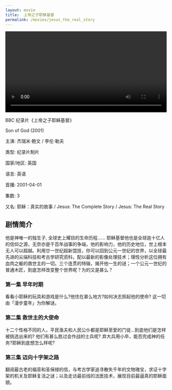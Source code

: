 ```yaml
---
layout: movie
title:  上帝之子耶稣基督
permalink: /movies/jesus_the_real_story
---
```


<video controls width="100%">
<source src="https://mpvideo.qpic.cn/0b78guabgaaaxmaplqz5vnqfanodcm2qaeya.f10002.mp4?dis_k=3a212dbdfed7b51164534b64dcc1ab4f&dis_t=1688400740&play_scene=10120&auth_info=CIvI/NguHQM2gMaG5wBQd0svJ2VYMRJAPAJibWgASjM2ADMz&auth_key=31424e2b58c70a6d5e3890d4cffbb05f&vid=wxv_1762902599755759616&format_id=10002&support_redirect=0&mmversion=false" type="video/mp4">
</video>

BBC 纪录片《上帝之子耶稣基督》

Son of God (2001)

主演: 杰瑞米·鲍文 / 李伦·勒夫

类型: 纪录片制片

国家/地区: 英国

语言: 英语

首播: 2001-04-01

集数: 3

又名: 耶稣：真实的故事 / Jesus: The Complete Story / Jesus: The Real Story

## 剧情简介

他是神唯一的独生子, 全球史上耀目的生命历程…… 耶稣基督他也是全球逾十亿人的信仰之源，无奈亦是千百年战事的争端，他的影响力，他的历史地位，世上根本无人可以超越。利用廿一世纪超新馄技，你可以回到公元一世纪的世界，以全球最先进的尖端科技和考古学研究资科，配以最新的影像处理技术；理性分析这位拥有血肉之躯的救世主的一切。三个连贯的特辑，揭开他一生的谜；一个公元一世纪的普通木匠，到底怎样改变整个世界呢？为的又是甚么？

### 第一集 早年时期

看看小耶稣的玩具和游戏是什么?他住在甚么地方?如何决志担起他的使命? 这一切由「漫步童年」为你解谜。

### 第二集 救世主的大使命

十二个性格不同的人，平民渔夫和人民公仆都是耶稣至爱的门徒…到底他们是怎样被挑选出来的? 他们有甚么胜过会作战的士兵呢? 弃大兵用小卒，能否完成神的任务?耶稣到底想怎么样呢?

### 第三集 迈向十字架之路

翻阅最古老的福音和圣保禄的信，与考古学家追寻散失千年的文物瑰宝，求证十字架的机关及耶稣复活之谜；以及走访最前线的法医技术，展现目前最逼真的耶稣面貌。